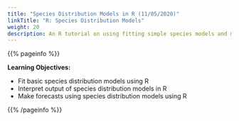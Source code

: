 ```yaml
---
title: "Species Distribution Models in R (11/05/2020)"
linkTitle: "R: Species Distribution Models"
weight: 20
description: An R tutorial on using fitting simple species models and making forecasts based on these models
---
```


{{% pageinfo %}}

**Learning Objectives:**
* Fit basic species distribution models using R
* Interpret output of species distribution models in R
* Make forecasts using species distribution models using R

{{% /pageinfo %}}
